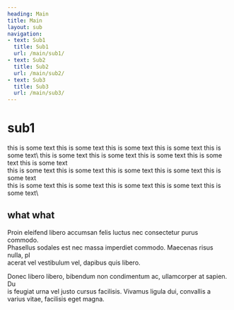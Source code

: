 ```yaml
---
heading: Main
title: Main
layout: sub
navigation:
- text: Sub1
  title: Sub1
  url: /main/sub1/
- text: Sub2
  title: Sub2
  url: /main/sub2/
- text: Sub3
  title: Sub3
  url: /main/sub3/
---
```


# sub1

this is some text this is some text this is some text this is some text this is some text\ 
this is some text this is some text this is some text this is some text this is some text\
this is some text this is some text this is some text this is some text this is some text\
this is some text this is some text this is some text this is some text this is some text\ 

## what what

Proin eleifend libero accumsan felis luctus nec consectetur purus commodo. \
Phasellus sodales est nec massa imperdiet commodo. Maecenas risus nulla, pl\
acerat vel vestibulum vel, dapibus quis libero.

Donec libero libero, bibendum non condimentum ac, ullamcorper at sapien. Du\
is feugiat urna vel justo cursus facilisis. Vivamus ligula dui, convallis a\
 varius vitae, facilisis eget magna.


